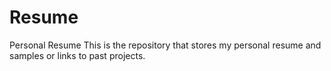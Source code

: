 # Resume
Personal Resume
This is the repository that stores my personal resume and samples or links to past projects.
